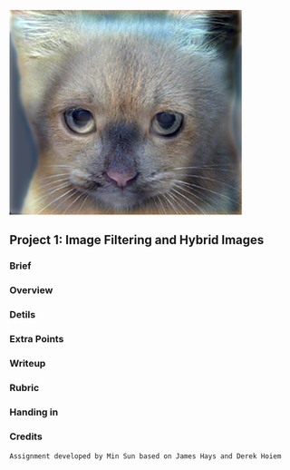 ![(Look at image on right from very close, then from far away.)](./data/hybrid_image_example.jpg)
## Project 1: Image Filtering and Hybrid Images
### Brief

### Overview

### Detils

### Extra Points

### Writeup

### Rubric

### Handing in

### Credits
	Assignment developed by Min Sun based on James Hays and Derek Hoiem

